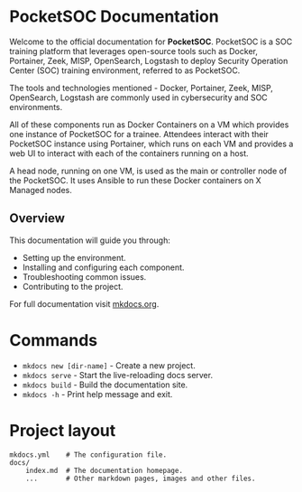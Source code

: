 # PocketSOC Documentation

Welcome to the official documentation for **PocketSOC**. PocketSOC is a SOC training platform that leverages open-source tools such as Docker, Portainer, Zeek, MISP, OpenSearch, Logstash to deploy Security Operation Center (SOC) training environment, referred to as PocketSOC.

The tools and technologies mentioned - Docker, Portainer, Zeek, MISP, OpenSearch, Logstash are commonly used in cybersecurity and SOC environments.

All of these components run as Docker Containers on a VM which provides one instance of PocketSOC for a trainee. Attendees interact with their PocketSOC instance using Portainer, which runs on each VM and provides a web UI to interact with each of the containers running on a host.

A head node, running on one VM, is used as the main or controller node of the PocketSOC. It uses Ansible to run these Docker containers on X Managed nodes. 

## Overview

This documentation will guide you through:

- Setting up the environment.
- Installing and configuring each component.
- Troubleshooting common issues.
- Contributing to the project.


For full documentation visit [mkdocs.org](https://www.mkdocs.org).

# Commands

* `mkdocs new [dir-name]` - Create a new project.
* `mkdocs serve` - Start the live-reloading docs server.
* `mkdocs build` - Build the documentation site.
* `mkdocs -h` - Print help message and exit.

# Project layout

    mkdocs.yml    # The configuration file.
    docs/
        index.md  # The documentation homepage.
        ...       # Other markdown pages, images and other files.
